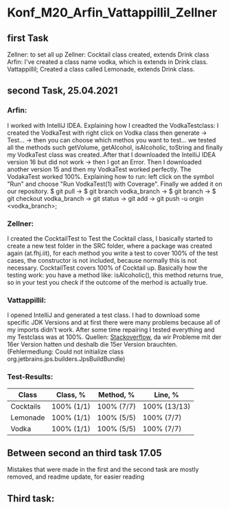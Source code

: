 # Konf_M20_Arfin_Vattappillil_Zellner

## first Task
Zellner: to set all up
Zellner: Cocktail class created, extends Drink class
Arfin: I've created a class name vodka, which is extends in Drink class. 
Vattappillil; Created a class called Lemonade, extends Drink class. 

## second Task, 25.04.2021
### Arfin:
I worked with IntelliJ IDEA. Explaining how I creadted  the VodkaTestclass: I created the VodkaTest with right click on Vodka class then generate -> Test... -> then you can choose which methos you want to test... we tested all the methods such getVolume, getAlcohol, isAlcoholic, toString and finally my VodkaTest class was created..After that I downloaded the IntelliJ IDEA version 16 but did not work -> then I got an Error. Then I downloaded another version 15 and then my VodkaTest worked perfectly. The VodakaTest worked 100%. Explaining how to run: left click on the symbol "Run" and choose "Run VodkaTest(1) with Coverage". Finally we added it on our repository. $ git pull -> $ git branch vodka_branch -> $ git branch -> $ git checkout vodka_branch -> git status -> git add -> git push -u orgin <vodka_branch>; 
### Zellner:
I created the CocktailTest to Test the Cocktail class, I basically started to create a new test folder in the SRC folder, where a package was created again (at.fhj.iit), for each method you write a test to cover 100% of the test cases, the constructor is not included, because normally this is not necessary. CocktailTest covers 100% of Cocktail up. Basically how the testing work:
you have a method like: isAlcoholic(), this method returns true, so in your test you check if the outcome of the merhod is actually true.
### Vattappillil:
I opened IntelliJ and generated a test class. I had to download some specific JDK Versions and at first there were many problems because all of my imports didn't work. After some time repairing I tested everything and my Testclass was at 100%. 
Quellen: [Stackoverflow](https://stackoverflow.com/), da wir Probleme mit der 16er Version hatten und deshalb die 15er Version brauchten. (Fehlermedlung: Could not initialize class org.jetbrains.jps.builders.JpsBuildBundle)
### Test-Results:
|Class     | Class, %   | Method, %  | Line, %      |
|----------|------------|------------|--------------|
|Cocktails | 100% (1/1) | 100% (7/7) | 100% (13/13) | 
|Lemonade	 | 100% (1/1) | 100% (5/5) | 100% (7/7)   |
|Vodka	   | 100% (1/1) | 100% (5/5) | 100% (7/7)   |

## Between second an third task 17.05
Mistakes that were made in the first and the second task are mostly removed, and readme update, for easier reading

## Third task:
